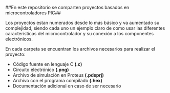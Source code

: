 ##En este repositorio se comparten proyectos basados en microcontroladores PIC##

Los proyectos estan numerados desde lo más básico y va aumentado su complejidad, siendo cada uno un ejemplo claro de como usar las diferentes características del microcontrolador y su conexión a los componentes electrónicos.

En cada carpeta se encuentran los archivos necesarios para realizar el proyecto:

* Código fuente en lenguaje C **(.c)**
* Circuito electrónico **(.png)**
* Archivo de simulación en Proteus **(.pdsprj)**
* Archivo con el programa compilado **(.hex)**
* Documentación adicional en caso de ser necesario
